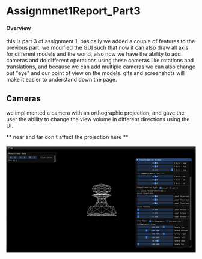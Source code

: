 # Assignmnet1Report_Part3

#### Overview
this is part 3 of assignment 1, basically we added a couple of features to the previous part, we modified the GUI such that now it can also draw all axis for different models and the world, also now we have the ability to add cameras and do different operations using these cameras like rotations and translations, and because we can add multiple cameras we can also change out "eye" and our point of view on the models.
gifs and screenshots will make it easier to understand down the page.

## Cameras

we implimented a camera with an orthographic projection, and gave the user the ability to change the view volume in different directions using the UI.

** near and far don't affect the projection here **

![N|Solid](part3Pics/OrthographicProjections.gif)

